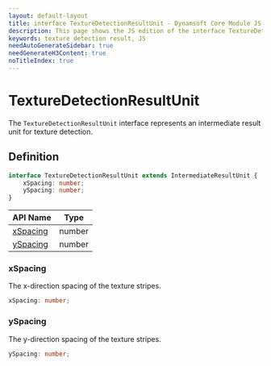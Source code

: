 ```yaml
---
layout: default-layout
title: interface TextureDetectionResultUnit - Dynamsoft Core Module JS Edition API Reference
description: This page shows the JS edition of the interface TextureDetectionResultUnit in Dynamsoft Core Module.
keywords: texture detection result, JS
needAutoGenerateSidebar: true
needGenerateH3Content: true
noTitleIndex: true
---
```


# TextureDetectionResultUnit

The `TextureDetectionResultUnit` interface represents an intermediate result unit for texture detection.

## Definition

```typescript
interface TextureDetectionResultUnit extends IntermediateResultUnit {
    xSpacing: number;
    ySpacing: number;
}
```

| API Name               | Type |
|----------------------|-------------|
| [xSpacing](#xspacing) | number |
| [ySpacing](#yspacing) | number |

### xSpacing

The x-direction spacing of the texture stripes.

```typescript
xSpacing: number;
```

### ySpacing

The y-direction spacing of the texture stripes.

```typescript
ySpacing: number;
```
